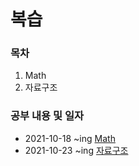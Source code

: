 # 복습 

### 목차

1. Math
2. 자료구조

### 공부 내용 및 일자 

- 2021-10-18 ~ing [Math](./Math/README.md)
- 2021-10-23 ~ing [자료구조](./dataStructure/README.md)
